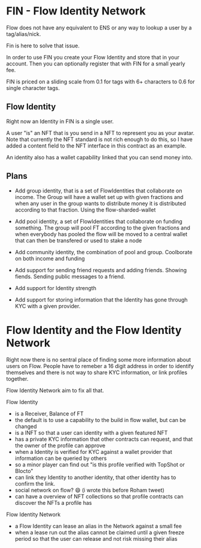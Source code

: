 # FIN - Flow Identity Network

Flow does not have any equivalent to ENS or any way to lookup a user by a tag/alias/nick. 

Fin is here to solve that issue. 

In order to use FIN you create your Flow Identity and store that in your account. Then you can optionally register that with FIN for a small yearly fee. 

FIN is priced on a sliding scale from 0.1 for tags with 6+ characters to 0.6 for single character tags.

## Flow Identity
Right now an Identity in FIN is a single user. 

A user "is" an NFT that is you send in a NFT to represent you as your avatar. Note that currently the NFT standard is not rich enough to do this, so I have added a content field to the NFT interface in this contract as an example. 

An identity also has a wallet capability linked that you can send money into. 


## Plans

 - Add group identity, that is a set of FlowIdentities that collaborate on income. The Group will have a wallet set up with given fractions and when any user in the group wants to distribute money it is distributed according to that fraction. Using the flow-sharded-wallet
 - Add pool identity, a set of FlowIdentities that collaborate on funding something. The group will pool FT according to the given fractions and when everybody has pooled the flow will be moved to a central wallet that can then be transfered or used to stake a node
 - Add community identity, the combination of pool and group. Coolborate on both income and funding

 - Add support for sending friend requests and adding friends. Showing fiends. Sending public messages to a friend.
 - Add support for Identity strength
 - Add support for storing information that the Identity has gone through KYC with a given provider. 



# Flow Identity and the Flow Identity Network

Right now there is no sentral place of finding some more information about users on Flow. People have to remeber a 16 digit address in order to identify themselves and there is not way to share KYC information, or link profiles together.

Flow Identity Network aim to fix all that.

Flow Identity
 - is a Receiver, Balance of FT
  - the default is to use a capability to the build in flow wallet, but can be changed
 - is a INFT so that a user can identity with a given featured NFT
 - has a private KYC information that other contracts can request, and that the owner of the profile can approve
 - when a Identity is verified for KYC against a wallet provider that information can be queried by others
  - so a minor player can find out "is this profile verified with TopShot or Blocto"
 - can link they Identity to another identity, that other identity has to confirm the link.
  - social network on flow? 😄 (i wrote this before Roham tweet)
 - can have a overview of NFT collections so that profile contracts can discover the NFTs a profile has

Flow Identity Network
 - a Flow Identity can lease an alias in the Network against a small fee
  - when a lease run out the alias cannot be claimed until a given freeze period so that the user can release and not risk missing their alias
